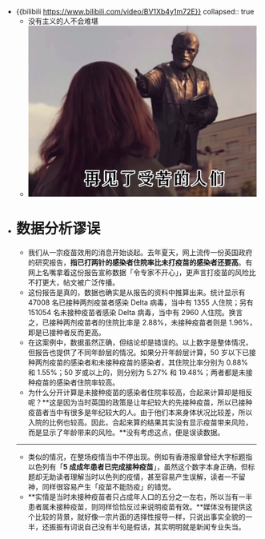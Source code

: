 - {{bilibili https://www.bilibili.com/video/BV1Xb4y1m72E}}
  collapsed:: true
	- 没有主义的人不会难堪
	- ![image.png](../assets/image_1645019117880_0.png)
- # 数据分析谬误
	- 我们从一宗疫苗效用的消息开始谈起。去年夏天，网上流传一份英国政府的研究报告，**指已打两针的感染者住院率比未打疫苗的感染者还要高**。有网上名嘴拿着这份报告宣称数据「令专家不开心」，更声言打疫苗的风险比不打更大，帖文被广泛传播。
	- 这份报告是真的，数据也确实是从报告的资料中推算出来。统计显示有 47008 名已接种两剂疫苗者感染 Delta 病毒，当中有 1355 人住院；另有 151054 名未接种疫苗者感染 Delta 病毒，当中有 2960 人住院。换言之，已接种两剂疫苗者的住院比率是 2.88%，未接种疫苗者则是 1.96%，即是已接种者反而更高。
	- 在这案例中，数据虽然正确，但结论却是错误的。以上数字是整体情况，但报告也提供了不同年龄层的情况。如果分开年龄层计算，50 岁以下已接种两剂疫苗的感染者和未接种疫苗的感染者，其住院比率分别为 0.88% 和 1.55%；50 岁或以上的，则分别为 5.27% 和 19.48%；两者都是未接种疫苗的感染者住院率较高。
	- 为什么分开计算是未接种疫苗的感染者住院率较高，合起来计算却是相反呢？**这是因为当时英国的政策是让年纪较大的先接种疫苗，所以已接种疫苗者当中有很多是年纪较大的人。由于他们本来身体状况比较差，所以入院的比例也较高。因此，合起来算的结果其实没有显示疫苗带来风险，而是显示了年龄带来的风险。**没有考虑这点，便是误读数据。
	- ---
	- 类似的情况，在整场疫情当中不停出现。例如有香港报章曾经大字标题指以色列有「**5 成成年患者已完成接种疫苗**」，虽然这个数字本身正确，但标题却无助读者理解当时以色列的疫情，甚至容易产生误解，读者一不留神，同样很容易产生「疫苗不能防疫」的错觉。
	- **实情是当时未接种疫苗者只占成年人口的五分之一左右，所以当有一半患者属未接种疫苗，则同样恰恰反过来说明疫苗有效。**媒体没有提供这个比较的背景，就好像一宗片面的选择性报导一样，只说出事实全貌的一半，还振振有词说自己没有半句是假话，其实明明就是新闻专业失当。